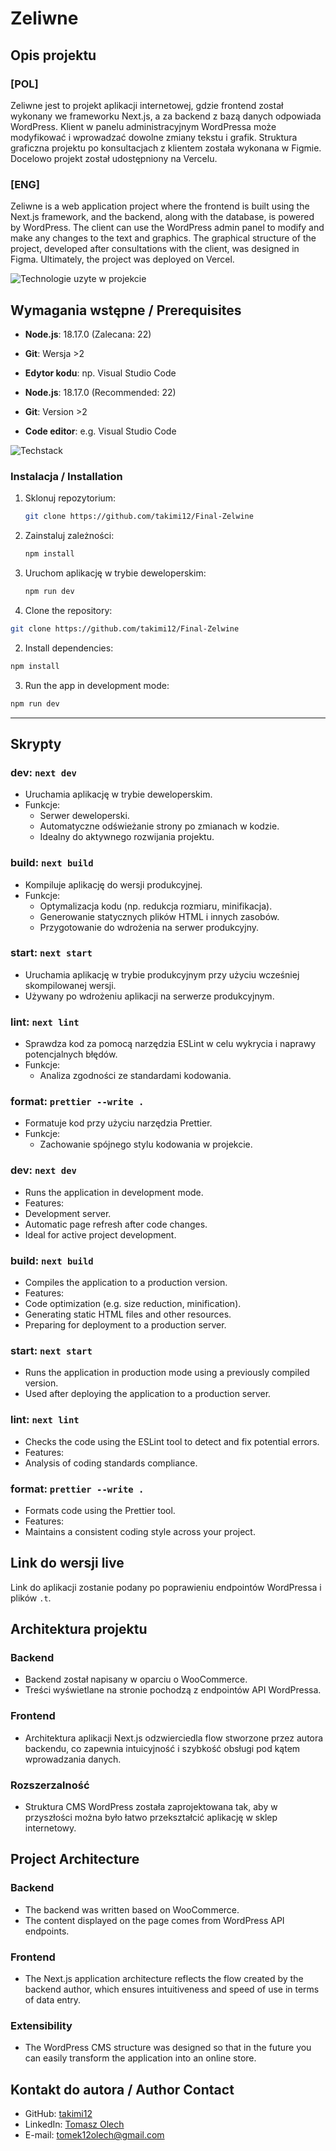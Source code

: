 # Zeliwne

## Opis projektu

### [POL]
Zeliwne jest to projekt aplikacji internetowej, gdzie frontend został wykonany we frameworku Next.js, a za backend z bazą danych odpowiada WordPress. Klient w panelu administracyjnym WordPressa może modyfikować i wprowadzać dowolne zmiany tekstu i grafik. Struktura graficzna projektu po konsultacjach z klientem została wykonana w Figmie. Docelowo projekt został udostępniony na Vercelu.

### [ENG]
Zeliwne is a web application project where the frontend is built using the Next.js framework, and the backend, along with the database, is powered by WordPress. The client can use the WordPress admin panel to modify and make any changes to the text and graphics. The graphical structure of the project, developed after consultations with the client, was designed in Figma. Ultimately, the project was deployed on Vercel.


![Technologie uzyte w projekcie](public/static//ReadMe//Group4.png)


## Wymagania wstępne / Prerequisites

- **Node.js**: 18.17.0 (Zalecana: 22)
- **Git**: Wersja >2
- **Edytor kodu**: np. Visual Studio Code

- **Node.js**: 18.17.0 (Recommended: 22)
- **Git**: Version >2
- **Code editor**: e.g. Visual Studio Code

![Techstack](public/static//ReadMe//ReadMePhoto.png)


### Instalacja / Installation

1. Sklonuj repozytorium:
   ```bash
   git clone https://github.com/takimi12/Final-Zelwine
   ```
2. Zainstaluj zależności:
   ```bash
   npm install
   ```
3. Uruchom aplikację w trybie deweloperskim:
   ```bash
   npm run dev
   ```
1. Clone the repository:
```bash
git clone https://github.com/takimi12/Final-Zelwine
```
2. Install dependencies:
```bash
npm install
```
3. Run the app in development mode:
```bash
npm run dev
```


---

## Skrypty

### dev: `next dev`
- Uruchamia aplikację w trybie deweloperskim.
- Funkcje:
  - Serwer deweloperski.
  - Automatyczne odświeżanie strony po zmianach w kodzie.
  - Idealny do aktywnego rozwijania projektu.

### build: `next build`
- Kompiluje aplikację do wersji produkcyjnej.
- Funkcje:
  - Optymalizacja kodu (np. redukcja rozmiaru, minifikacja).
  - Generowanie statycznych plików HTML i innych zasobów.
  - Przygotowanie do wdrożenia na serwer produkcyjny.

### start: `next start`
- Uruchamia aplikację w trybie produkcyjnym przy użyciu wcześniej skompilowanej wersji.
- Używany po wdrożeniu aplikacji na serwerze produkcyjnym.

### lint: `next lint`
- Sprawdza kod za pomocą narzędzia ESLint w celu wykrycia i naprawy potencjalnych błędów.
- Funkcje:
  - Analiza zgodności ze standardami kodowania.

### format: `prettier --write .`
- Formatuje kod przy użyciu narzędzia Prettier.
- Funkcje:
  - Zachowanie spójnego stylu kodowania w projekcie.


### dev: `next dev`
- Runs the application in development mode.
- Features:
- Development server.
- Automatic page refresh after code changes.
- Ideal for active project development.

### build: `next build`
- Compiles the application to a production version.
- Features:
- Code optimization (e.g. size reduction, minification).
- Generating static HTML files and other resources.
- Preparing for deployment to a production server.

### start: `next start`
- Runs the application in production mode using a previously compiled version.
- Used after deploying the application to a production server.

### lint: `next lint`
- Checks the code using the ESLint tool to detect and fix potential errors.
- Features:
- Analysis of coding standards compliance.

### format: `prettier --write .`
- Formats code using the Prettier tool.
- Features:
- Maintains a consistent coding style across your project.



## Link do wersji live

Link do aplikacji zostanie podany po poprawieniu endpointów WordPressa i plików `.t`.


## Architektura projektu

### Backend
- Backend został napisany w oparciu o WooCommerce.
- Treści wyświetlane na stronie pochodzą z endpointów API WordPressa.

### Frontend
- Architektura aplikacji Next.js odzwierciedla flow stworzone przez autora backendu, co zapewnia intuicyjność i szybkość obsługi pod kątem wprowadzania danych.

### Rozszerzalność
- Struktura CMS WordPress została zaprojektowana tak, aby w przyszłości można było łatwo przekształcić aplikację w sklep internetowy.

## Project Architecture

### Backend
- The backend was written based on WooCommerce.
- The content displayed on the page comes from WordPress API endpoints.

### Frontend
- The Next.js application architecture reflects the flow created by the backend author, which ensures intuitiveness and speed of use in terms of data entry.

### Extensibility
- The WordPress CMS structure was designed so that in the future you can easily transform the application into an online store.


## Kontakt do autora / Author Contact

- GitHub: [takimi12](https://github.com/takimi12)
- LinkedIn: [Tomasz Olech](https://www.linkedin.com/in/tomasz-olech-136b9a13a/)
- E-mail: [tomek12olech@gmail.com](mailto:tomek12olech@gmail.com)
